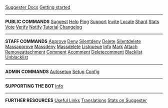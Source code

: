 [Suggester Docs](NAME_OF_LANG/)
[Getting started](NAME_OF_LANG/getting-started.md)

---

**PUBLIC COMMANDS**
[Suggest](NAME_OF_LANG/all/suggest.md)
[Help](NAME_OF_LANG/all/help.md)
[Ping](NAME_OF_LANG/all/ping.md)
[Support](NAME_OF_LANG/all/support.md)
[Invite](NAME_OF_LANG/all/invite.md)
[Locale](NAME_OF_LANG/all/locale.md)
[Shard](NAME_OF_LANG/all/shard.md)
[Stats](NAME_OF_LANG/all/stats.md)
[Vote](NAME_OF_LANG/all/vote.md)
[Verify](NAME_OF_LANG/all/verify.md)
[Notify](NAME_OF_LANG/all/notify.md)
[Tutorial](NAME_OF_LANG/all/tutorial.md)
[Changelog](NAME_OF_LANG/all/changelog.md)

---

**STAFF COMMANDS**
[Approve](NAME_OF_LANG/staff/approve.md)
[Deny](NAME_OF_LANG/staff/deny.md)
[Silentdeny](NAME_OF_LANG/staff/silentdeny.md)
[Delete](NAME_OF_LANG/staff/delete.md)
[Silentdelete](NAME_OF_LANG/staff/silentdelete.md)
[Massapprove](NAME_OF_LANG/staff/massapprove.md)
[Massdeny](NAME_OF_LANG/staff/massdeny.md)
[Massdelete](NAME_OF_LANG/staff/massdelete.md)
[Listqueue](NAME_OF_LANG/staff/listqueue.md)
[Info](NAME_OF_LANG/staff/info.md)
[Mark](NAME_OF_LANG/staff/mark.md)
[Attach](NAME_OF_LANG/staff/attach.md)
[Removeattachment](NAME_OF_LANG/staff/removeattachment.md)
[Comment](NAME_OF_LANG/staff/comment.md)
[Acomment](NAME_OF_LANG/staff/acomment.md)
[Deletecomment](NAME_OF_LANG/staff/deletecomment.md)
[Blacklist](NAME_OF_LANG/staff/blacklist.md)
[Unblacklist](NAME_OF_LANG/staff/unblacklist.md)

---

**ADMIN COMMANDS**
[Autosetup](NAME_OF_LANG/admin/autosetup.md)
[Setup](NAME_OF_LANG/admin/setup.md)
[Config](NAME_OF_LANG/admin/config.md)

---

**SUPPORTING THE BOT**
[Info](NAME_OF_LANG/supporting/info.md)

---

**FURTHER RESOURCES**
[Useful Links](NAME_OF_LANG/usefullinks.md)
[Translations](NAME_OF_LANG/translation.md)
[Stats on Suggester](NAME_OF_LANG/botstats.md)
